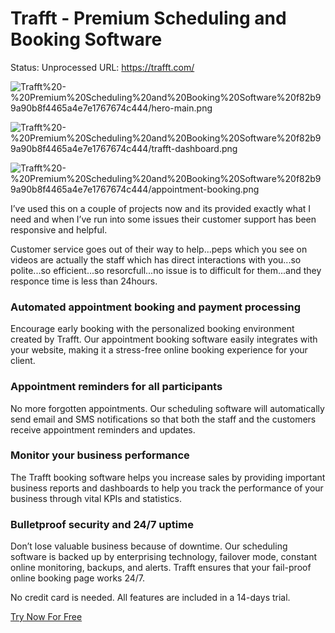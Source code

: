 # Trafft - Premium Scheduling and Booking Software

Status: Unprocessed
URL: https://trafft.com/

![Trafft%20-%20Premium%20Scheduling%20and%20Booking%20Software%20f82b99a90b8f4465a4e7e1767674c444/hero-main.png](Trafft%20-%20Premium%20Scheduling%20and%20Booking%20Software%20f82b99a90b8f4465a4e7e1767674c444/hero-main.png)

![Trafft%20-%20Premium%20Scheduling%20and%20Booking%20Software%20f82b99a90b8f4465a4e7e1767674c444/trafft-dashboard.png](Trafft%20-%20Premium%20Scheduling%20and%20Booking%20Software%20f82b99a90b8f4465a4e7e1767674c444/trafft-dashboard.png)

![Trafft%20-%20Premium%20Scheduling%20and%20Booking%20Software%20f82b99a90b8f4465a4e7e1767674c444/appointment-booking.png](Trafft%20-%20Premium%20Scheduling%20and%20Booking%20Software%20f82b99a90b8f4465a4e7e1767674c444/appointment-booking.png)

I’ve used this on a couple of projects now and its provided exactly what I need and when I’ve run into some issues their customer support has been responsive and helpful.

Customer service goes out of their way to help...peps which you see on videos are actually the staff which has direct interactions with you...so polite...so efficient...so resorcfull...no issue is to difficult for them...and they responce time is less than 24hours.

### Automated appointment booking and payment processing

Encourage early booking with the personalized booking environment created by Trafft. Our appointment booking software easily integrates with your website, making it a stress-free online booking experience for your client.

### Appointment reminders for all participants

No more forgotten appointments. Our scheduling software will automatically send email and SMS notifications so that both the staff and the customers receive appointment reminders and updates.

### Monitor your business performance

The Trafft booking software helps you increase sales by providing important business reports and dashboards to help you track the performance of your business through vital KPIs and statistics.

### Bulletproof security and 24/7 uptime

Don’t lose valuable business because of downtime. Our scheduling software is backed up by enterprising technology, failover mode, constant online monitoring, backups, and alerts. Trafft ensures that your fail-proof online booking page works 24/7.

No credit card is needed. All features are included in a 14-days trial.

[Try Now For Free](https://signup.trafft.com/)